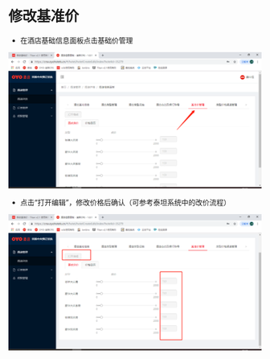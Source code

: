 # 修改基准价

* 在酒店基础信息面板点击基础价管理

![](../../../../.gitbook/assets/image%20%28182%29.png)

* 点击“打开编辑”，修改价格后确认（可参考泰坦系统中的改价流程）

![](../../../../.gitbook/assets/image%20%28264%29.png)

